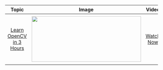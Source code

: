 
<table>
<thead>
<tr>
<th align="center">Topic</th>
<th align="center">Image</th>
<th align="center">Video</th>
<th align="center">Description</th>
</tr>
</thead>
<tbody>
<tr>
<td align="center"><a href="https://github.com/murtazahassan/Learn-OpenCV-in-3-hours">Learn OpenCV in 3 Hours</a></td>
<td align="center"><a target="_blank" rel="noopener noreferrer" href="https://github.com/murtazahassan/Learn-OpenCV-in-3-hours/blob/master/Resources/Thumbnail.jpg"><img src="https://github.com/murtazahassan/Learn-OpenCV-in-3-hours/raw/master/Resources/Thumbnail.jpg" width="360" height="150" style="max-width: 100%;"></a></td>
<td align="center"><a href="https://youtu.be/WQeoO7MI0Bs" rel="nofollow">Watch Now</a></td>
<td align="center">Learn Opencv in 3 hours using Python. 3 Example Projects included.  <br></td>
</tr>
</tbody>
</table>

